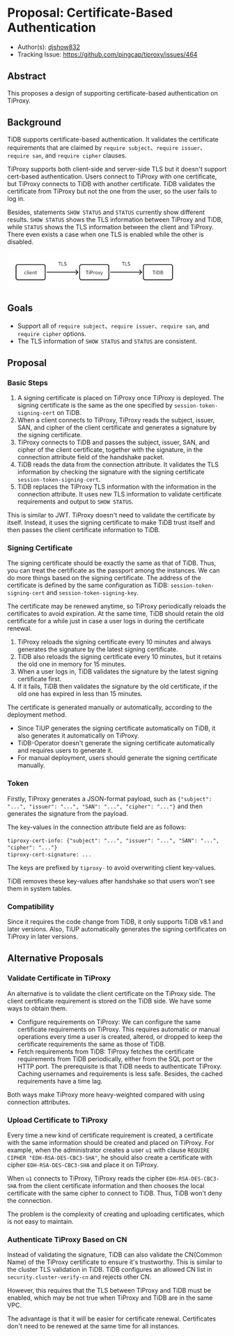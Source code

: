 # Proposal: Certificate-Based Authentication

- Author(s): [djshow832](https://github.com/djshow832)
- Tracking Issue: https://github.com/pingcap/tiproxy/issues/464

## Abstract

This proposes a design of supporting certificate-based authentication on TiProxy.

## Background

TiDB supports certificate-based authentication. It validates the certificate requirements that are claimed by `require subject`、`require issuer`、`require san`, and `require cipher` clauses.

TiProxy supports both client-side and server-side TLS but it doesn't support cert-based authentication. Users connect to TiProxy with one certificate, but TiProxy connects to TiDB with another certificate. TiDB validates the certificate from TiProxy but not the one from the user, so the user fails to log in.

Besides, statements `SHOW STATUS` and `STATUS` currently show different results. `SHOW STATUS` shows the TLS information between TiProxy and TiDB, while `STATUS` shows the TLS information between the client and TiProxy. There even exists a case when one TLS is enabled while the other is disabled.

<img src="../imgs/cert-tls.png" alt="TLS certificates are different" width=400></img>

## Goals

- Support all of `require subject`、`require issuer`、`require san`, and `require cipher` options.
- The TLS information of `SHOW STATUS` and `STATUS` are consistent.

## Proposal

### Basic Steps

1. A signing certificate is placed on TiProxy once TiProxy is deployed. The signing certificate is the same as the one specified by `session-token-signing-cert` on TiDB.
2. When a client connects to TiProxy, TiProxy reads the subject, issuer, SAN, and cipher of the client certificate and generates a signature by the signing certificate.
3. TiProxy connects to TiDB and passes the subject, issuer, SAN, and cipher of the client certificate, together with the signature, in the connection attribute field of the handshake packet.
4. TiDB reads the data from the connection attribute. It validates the TLS information by checking the signature with the signing certificate `session-token-signing-cert`.
5. TiDB replaces the TiProxy TLS information with the information in the connection attribute. It uses new TLS information to validate certificate requirements and output to `SHOW STATUS`.

This is similar to JWT. TiProxy doesn't need to validate the certificate by itself. Instead, it uses the signing certificate to make TiDB trust itself and then passes the client certificate information to TiDB.

### Signing Certificate

The signing certificate should be exactly the same as that of TiDB. Thus, you can treat the certificate as the passport among the instances. We can do more things based on the signing certificate. The address of the certificate is defined by the same configuration as TiDB: `session-token-signing-cert` and `session-token-signing-key`.

The certificate may be renewed anytime, so TiProxy periodically reloads the certificates to avoid expiration. At the same time, TiDB should retain the old certificate for a while just in case a user logs in during the certificate renewal.

1. TiProxy reloads the signing certificate every 10 minutes and always generates the signature by the latest signing certificate.
2. TiDB also reloads the signing certificate every 10 minutes, but it retains the old one in memory for 15 minutes.
3. When a user logs in, TiDB validates the signature by the latest signing certificate first.
4. If it fails, TiDB then validates the signature by the old certificate, if the old one has expired in less than 15 minutes.

The certificate is generated manually or automatically, according to the deployment method.

- Since TiUP generates the signing certificate automatically on TiDB, it also generates it automatically on TiProxy.
- TiDB-Operator doesn't generate the signing certificate automatically and requires users to generate it.
- For manual deployment, users should generate the signing certificate manually.

### Token

Firstly, TiProxy generates a JSON-format payload, such as `{"subject": "...", "issuer": "...", "SAN": "...", "cipher": "..."}` and then generates the signature from the payload.

The key-values in the connection attribute field are as follows:

```
tiproxy-cert-info: {"subject": "...", "issuer": "...", "SAN": "...", "cipher": "..."}
tiproxy-cert-signature: ...
```

The keys are prefixed by `tiproxy-` to avoid overwriting client key-values.

TiDB removes these key-values after handshake so that users won't see them in system tables.

### Compatibility

Since it requires the code change from TiDB, it only supports TiDB v8.1 and later versions. Also, TiUP automatically generates the signing certificates on TiProxy in later versions.

## Alternative Proposals

### Validate Certificate in TiProxy

An alternative is to validate the client certificate on the TiProxy side. The client certificate requirement is stored on the TiDB side. We have some ways to obtain them.

- Configure requirements on TiProxy: We can configure the same certificate requirements on TiProxy. This requires automatic or manual operations every time a user is created, altered, or dropped to keep the certificate requirements the same as those of TiDB.
- Fetch requirements from TiDB: TiProxy fetches the certificate requirements from TiDB periodically, either from the SQL port or the HTTP port. The prerequisite is that TiDB needs to authenticate TiProxy. Caching usernames and requirements is less safe. Besides, the cached requirements have a time lag.

Both ways make TiProxy more heavy-weighted compared with using connection attributes.

### Upload Certificate to TiProxy

Every time a new kind of certificate requirement is created, a certificate with the same information should be created and placed on TiProxy. For example, when the administrator creates a user `u1` with clause `REQUIRE CIPHER "EDH-RSA-DES-CBC3-SHA"`, he should also create a certificate with cipher `EDH-RSA-DES-CBC3-SHA` and place it on TiProxy.

When `u1` connects to TiProxy, TiProxy reads the cipher `EDH-RSA-DES-CBC3-SHA` from the client certificate information and then chooses the local certificate with the same cipher to connect to TiDB. Thus, TiDB won't deny the connection.

The problem is the complexity of creating and uploading certificates, which is not easy to maintain.

### Authenticate TiProxy Based on CN

Instead of validating the signature, TiDB can also validate the CN(Common Name) of the TiProxy certificate to ensure it's trustworthy. This is similar to the cluster TLS validation in TiDB. TiDB configures an allowed CN list in `security.cluster-verify-cn` and rejects other CN.

However, this requires that the TLS between TiProxy and TiDB must be enabled, which may be not true when TiProxy and TiDB are in the same VPC.

The advantage is that it will be easier for certificate renewal. Certificates don't need to be renewed at the same time for all instances.
